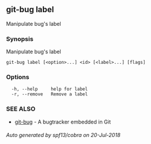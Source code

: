 ## git-bug label

Manipulate bug's label

### Synopsis

Manipulate bug's label

```
git-bug label [<option>...] <id> [<label>...] [flags]
```

### Options

```
  -h, --help     help for label
  -r, --remove   Remove a label
```

### SEE ALSO

* [git-bug](git-bug.md)	 - A bugtracker embedded in Git

###### Auto generated by spf13/cobra on 20-Jul-2018
